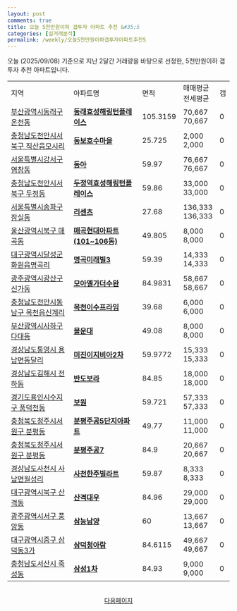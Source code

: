```yaml
---
layout: post
comments: true
title: 오늘 5천만원이하 갭투자 아파트 추천 &#35;5
categories: [실거래분석]
permalink: /weekly/오늘5천만원이하갭투자아파트추천5
---
```


오늘 (2025/09/08) 기준으로 지난 2달간 거래량을 바탕으로 선정한,
5천만원이하 갭투자 추천 아파트입니다.

<table class="sortable">
  <tr>
    <td>지역</td>
    <td>아파트명</td>
    <td>면적</td>
    <td>매매평균<br>전세평균</td>
    <td>갭</td>
  </tr>

  <tr class="item">
    <td><a href="/apt/부산광역시동래구온천동">부산광역시동래구 온천동</a></td>
    <td style="font-weight: bold;"><a href="/apt/부산광역시동래구온천동동래효성해링턴플레이스">동래효성해링턴플레이스</a></td>
    <td>105.3159</td>
    <td>70,667<br>70,667</td>
    <td>0</td>
  </tr>

  <tr class="item">
    <td><a href="/apt/충청남도천안시서북구직산읍모시리">충청남도천안시서북구 직산읍모시리</a></td>
    <td style="font-weight: bold;"><a href="/apt/충청남도천안시서북구직산읍모시리동보호수마을">동보호수마을</a></td>
    <td>25.725</td>
    <td>2,000<br>2,000</td>
    <td>0</td>
  </tr>

  <tr class="item">
    <td><a href="/apt/서울특별시강서구염창동">서울특별시강서구 염창동</a></td>
    <td style="font-weight: bold;"><a href="/apt/서울특별시강서구염창동동아">동아</a></td>
    <td>59.97</td>
    <td>76,667<br>76,667</td>
    <td>0</td>
  </tr>

  <tr class="item">
    <td><a href="/apt/충청남도천안시서북구두정동">충청남도천안시서북구 두정동</a></td>
    <td style="font-weight: bold;"><a href="/apt/충청남도천안시서북구두정동두정역효성해링턴플레이스">두정역효성해링턴플레이스</a></td>
    <td>59.86</td>
    <td>33,000<br>33,000</td>
    <td>0</td>
  </tr>

  <tr class="item">
    <td><a href="/apt/서울특별시송파구잠실동">서울특별시송파구 잠실동</a></td>
    <td style="font-weight: bold;"><a href="/apt/서울특별시송파구잠실동리센츠">리센츠</a></td>
    <td>27.68</td>
    <td>136,333<br>136,333</td>
    <td>0</td>
  </tr>

  <tr class="item">
    <td><a href="/apt/울산광역시북구매곡동">울산광역시북구 매곡동</a></td>
    <td style="font-weight: bold;"><a href="/apt/울산광역시북구매곡동매곡현대아파트(101~106동)">매곡현대아파트(101~106동)</a></td>
    <td>49.805</td>
    <td>8,000<br>8,000</td>
    <td>0</td>
  </tr>

  <tr class="item">
    <td><a href="/apt/대구광역시달성군화원읍명곡리">대구광역시달성군 화원읍명곡리</a></td>
    <td style="font-weight: bold;"><a href="/apt/대구광역시달성군화원읍명곡리명곡미래빌3">명곡미래빌3</a></td>
    <td>59.39</td>
    <td>14,333<br>14,333</td>
    <td>0</td>
  </tr>

  <tr class="item">
    <td><a href="/apt/광주광역시광산구신가동">광주광역시광산구 신가동</a></td>
    <td style="font-weight: bold;"><a href="/apt/광주광역시광산구신가동모아엘가더수완">모아엘가더수완</a></td>
    <td>84.9831</td>
    <td>58,667<br>58,667</td>
    <td>0</td>
  </tr>

  <tr class="item">
    <td><a href="/apt/충청남도천안시동남구목천읍신계리">충청남도천안시동남구 목천읍신계리</a></td>
    <td style="font-weight: bold;"><a href="/apt/충청남도천안시동남구목천읍신계리목천이수프라임">목천이수프라임</a></td>
    <td>39.68</td>
    <td>6,000<br>6,000</td>
    <td>0</td>
  </tr>

  <tr class="item">
    <td><a href="/apt/부산광역시사하구다대동">부산광역시사하구 다대동</a></td>
    <td style="font-weight: bold;"><a href="/apt/부산광역시사하구다대동몰운대">몰운대</a></td>
    <td>49.08</td>
    <td>8,000<br>8,000</td>
    <td>0</td>
  </tr>

  <tr class="item">
    <td><a href="/apt/경상남도통영시용남면동달리">경상남도통영시 용남면동달리</a></td>
    <td style="font-weight: bold;"><a href="/apt/경상남도통영시용남면동달리미진이지비아2차">미진이지비아2차</a></td>
    <td>59.9772</td>
    <td>15,333<br>15,333</td>
    <td>0</td>
  </tr>

  <tr class="item">
    <td><a href="/apt/경상남도김해시전하동">경상남도김해시 전하동</a></td>
    <td style="font-weight: bold;"><a href="/apt/경상남도김해시전하동반도보라">반도보라</a></td>
    <td>84.85</td>
    <td>18,000<br>18,000</td>
    <td>0</td>
  </tr>

  <tr class="item">
    <td><a href="/apt/경기도용인시수지구풍덕천동">경기도용인시수지구 풍덕천동</a></td>
    <td style="font-weight: bold;"><a href="/apt/경기도용인시수지구풍덕천동보원">보원</a></td>
    <td>59.721</td>
    <td>57,333<br>57,333</td>
    <td>0</td>
  </tr>

  <tr class="item">
    <td><a href="/apt/충청북도청주시서원구분평동">충청북도청주시서원구 분평동</a></td>
    <td style="font-weight: bold;"><a href="/apt/충청북도청주시서원구분평동분평주공5단지아파트">분평주공5단지아파트</a></td>
    <td>49.77</td>
    <td>11,000<br>11,000</td>
    <td>0</td>
  </tr>

  <tr class="item">
    <td><a href="/apt/충청북도청주시서원구분평동">충청북도청주시서원구 분평동</a></td>
    <td style="font-weight: bold;"><a href="/apt/충청북도청주시서원구분평동분평주공7">분평주공7</a></td>
    <td>84.9</td>
    <td>20,667<br>20,667</td>
    <td>0</td>
  </tr>

  <tr class="item">
    <td><a href="/apt/경상남도사천시사남면월성리">경상남도사천시 사남면월성리</a></td>
    <td style="font-weight: bold;"><a href="/apt/경상남도사천시사남면월성리사천한주빌라트">사천한주빌라트</a></td>
    <td>59.87</td>
    <td>8,333<br>8,333</td>
    <td>0</td>
  </tr>

  <tr class="item">
    <td><a href="/apt/대구광역시북구산격동">대구광역시북구 산격동</a></td>
    <td style="font-weight: bold;"><a href="/apt/대구광역시북구산격동산격대우">산격대우</a></td>
    <td>84.96</td>
    <td>29,000<br>29,000</td>
    <td>0</td>
  </tr>

  <tr class="item">
    <td><a href="/apt/광주광역시서구풍암동">광주광역시서구 풍암동</a></td>
    <td style="font-weight: bold;"><a href="/apt/광주광역시서구풍암동삼능남양">삼능남양</a></td>
    <td>60</td>
    <td>13,667<br>13,667</td>
    <td>0</td>
  </tr>

  <tr class="item">
    <td><a href="/apt/대구광역시중구삼덕동3가">대구광역시중구 삼덕동3가</a></td>
    <td style="font-weight: bold;"><a href="/apt/대구광역시중구삼덕동3가삼덕청아람">삼덕청아람</a></td>
    <td>84.6115</td>
    <td>49,667<br>49,667</td>
    <td>0</td>
  </tr>

  <tr class="item">
    <td><a href="/apt/충청남도서산시죽성동">충청남도서산시 죽성동</a></td>
    <td style="font-weight: bold;"><a href="/apt/충청남도서산시죽성동삼성1차">삼성1차</a></td>
    <td>84.93</td>
    <td>9,000<br>9,000</td>
    <td>0</td>
  </tr>

  <tr>
      <script async src="https://pagead2.googlesyndication.com/pagead/js/adsbygoogle.js?client=ca-pub-3485438051770037"
          crossorigin="anonymous"></script>
      <ins class="adsbygoogle"
          style="display:block"
          data-ad-format="fluid"
          data-ad-layout-key="-fb+5w+4e-db+86"
          data-ad-client="ca-pub-3485438051770037"
          data-ad-slot="1827090281"></ins>
      <script>
          (adsbygoogle = window.adsbygoogle || []).push({});
      </script>
  </tr>

</table>
<br>
<center><a href="/weekly/오늘5천만원이하갭투자아파트추천">다음페이지</a></center>
<br><br>
